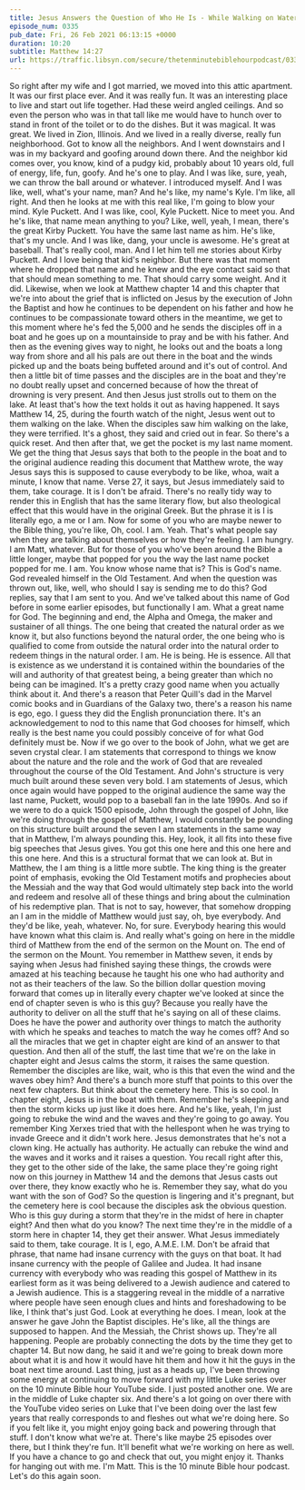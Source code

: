 ```yaml
---
title: Jesus Answers the Question of Who He Is - While Walking on Water (Which Was Sort of a Hint)
episode_num: 0335
pub_date: Fri, 26 Feb 2021 06:13:15 +0000
duration: 10:20
subtitle: Matthew 14:27
url: https://traffic.libsyn.com/secure/thetenminutebiblehourpodcast/0335_-_Jesus_Answers_the_Question_of_Who_He_Is_-_While_Walking_on_Water_Which_Was_Sort_of_a_Hint.mp3
---
```


 So right after my wife and I got married, we moved into this attic apartment. It was our first place ever. And it was really fun. It was an interesting place to live and start out life together. Had these weird angled ceilings. And so even the person who was in that tall like me would have to hunch over to stand in front of the toilet or to do the dishes. But it was magical. It was great. We lived in Zion, Illinois. And we lived in a really diverse, really fun neighborhood. Got to know all the neighbors. And I went downstairs and I was in my backyard and goofing around down there. And the neighbor kid comes over, you know, kind of a pudgy kid, probably about 10 years old, full of energy, life, fun, goofy. And he's one to play. And I was like, sure, yeah, we can throw the ball around or whatever. I introduced myself. And I was like, well, what's your name, man? And he's like, my name's Kyle. I'm like, all right. And then he looks at me with this real like, I'm going to blow your mind. Kyle Puckett. And I was like, cool, Kyle Puckett. Nice to meet you. And he's like, that name mean anything to you? Like, well, yeah, I mean, there's the great Kirby Puckett. You have the same last name as him. He's like, that's my uncle. And I was like, dang, your uncle is awesome. He's great at baseball. That's really cool, man. And I let him tell me stories about Kirby Puckett. And I love being that kid's neighbor. But there was that moment where he dropped that name and he knew and the eye contact said so that that should mean something to me. That should carry some weight. And it did. Likewise, when we look at Matthew chapter 14 and this chapter that we're into about the grief that is inflicted on Jesus by the execution of John the Baptist and how he continues to be dependent on his father and how he continues to be compassionate toward others in the meantime, we get to this moment where he's fed the 5,000 and he sends the disciples off in a boat and he goes up on a mountainside to pray and be with his father. And then as the evening gives way to night, he looks out and the boats a long way from shore and all his pals are out there in the boat and the winds picked up and the boats being buffeted around and it's out of control. And then a little bit of time passes and the disciples are in the boat and they're no doubt really upset and concerned because of how the threat of drowning is very present. And then Jesus just strolls out to them on the lake. At least that's how the text holds it out as having happened. It says Matthew 14, 25, during the fourth watch of the night, Jesus went out to them walking on the lake. When the disciples saw him walking on the lake, they were terrified. It's a ghost, they said and cried out in fear. So there's a quick reset. And then after that, we get the pocket is my last name moment. We get the thing that Jesus says that both to the people in the boat and to the original audience reading this document that Matthew wrote, the way Jesus says this is supposed to cause everybody to be like, whoa, wait a minute, I know that name. Verse 27, it says, but Jesus immediately said to them, take courage. It is I don't be afraid. There's no really tidy way to render this in English that has the same literary flow, but also theological effect that this would have in the original Greek. But the phrase it is I is literally ego, a me or I am. Now for some of you who are maybe newer to the Bible thing, you're like, Oh, cool. I am. Yeah. That's what people say when they are talking about themselves or how they're feeling. I am hungry. I am Matt, whatever. But for those of you who've been around the Bible a little longer, maybe that popped for you the way the last name pocket popped for me. I am. You know whose name that is? This is God's name. God revealed himself in the Old Testament. And when the question was thrown out, like, well, who should I say is sending me to do this? God replies, say that I am sent to you. And we've talked about this name of God before in some earlier episodes, but functionally I am. What a great name for God. The beginning and end, the Alpha and Omega, the maker and sustainer of all things. The one being that created the natural order as we know it, but also functions beyond the natural order, the one being who is qualified to come from outside the natural order into the natural order to redeem things in the natural order. I am. He is being. He is essence. All that is existence as we understand it is contained within the boundaries of the will and authority of that greatest being, a being greater than which no being can be imagined. It's a pretty crazy good name when you actually think about it. And there's a reason that Peter Quill's dad in the Marvel comic books and in Guardians of the Galaxy two, there's a reason his name is ego, ego. I guess they did the English pronunciation there. It's an acknowledgement to nod to this name that God chooses for himself, which really is the best name you could possibly conceive of for what God definitely must be. Now if we go over to the book of John, what we get are seven crystal clear. I am statements that correspond to things we know about the nature and the role and the work of God that are revealed throughout the course of the Old Testament. And John's structure is very much built around these seven very bold. I am statements of Jesus, which once again would have popped to the original audience the same way the last name, Puckett, would pop to a baseball fan in the late 1990s. And so if we were to do a quick 1500 episode, John through the gospel of John, like we're doing through the gospel of Matthew, I would constantly be pounding on this structure built around the seven I am statements in the same way that in Matthew, I'm always pounding this. Hey, look, it all fits into these five big speeches that Jesus gives. You got this one here and this one here and this one here. And this is a structural format that we can look at. But in Matthew, the I am thing is a little more subtle. The king thing is the greater point of emphasis, evoking the Old Testament motifs and prophecies about the Messiah and the way that God would ultimately step back into the world and redeem and resolve all of these things and bring about the culmination of his redemptive plan. That is not to say, however, that somehow dropping an I am in the middle of Matthew would just say, oh, bye everybody. And they'd be like, yeah, whatever. No, for sure. Everybody hearing this would have known what this claim is. And really what's going on here in the middle third of Matthew from the end of the sermon on the Mount on. The end of the sermon on the Mount. You remember in Matthew seven, it ends by saying when Jesus had finished saying these things, the crowds were amazed at his teaching because he taught his one who had authority and not as their teachers of the law. So the billion dollar question moving forward that comes up in literally every chapter we've looked at since the end of chapter seven is who is this guy? Because you really have the authority to deliver on all the stuff that he's saying on all of these claims. Does he have the power and authority over things to match the authority with which he speaks and teaches to match the way he comes off? And so all the miracles that we get in chapter eight are kind of an answer to that question. And then all of the stuff, the last time that we're on the lake in chapter eight and Jesus calms the storm, it raises the same question. Remember the disciples are like, wait, who is this that even the wind and the waves obey him? And there's a bunch more stuff that points to this over the next few chapters. But think about the cemetery here. This is so cool. In chapter eight, Jesus is in the boat with them. Remember he's sleeping and then the storm kicks up just like it does here. And he's like, yeah, I'm just going to rebuke the wind and the waves and they're going to go away. You remember King Xerxes tried that with the hellespont when he was trying to invade Greece and it didn't work here. Jesus demonstrates that he's not a clown king. He actually has authority. He actually can rebuke the wind and the waves and it works and it raises a question. You recall right after this, they get to the other side of the lake, the same place they're going right now on this journey in Matthew 14 and the demons that Jesus casts out over there, they know exactly who he is. Remember they say, what do you want with the son of God? So the question is lingering and it's pregnant, but the cemetery here is cool because the disciples ask the obvious question. Who is this guy during a storm that they're in the midst of here in chapter eight? And then what do you know? The next time they're in the middle of a storm here in chapter 14, they get their answer. What Jesus immediately said to them, take courage. It is I, ego, A.M.E. I.M. Don't be afraid that phrase, that name had insane currency with the guys on that boat. It had insane currency with the people of Galilee and Judea. It had insane currency with everybody who was reading this gospel of Matthew in its earliest form as it was being delivered to a Jewish audience and catered to a Jewish audience. This is a staggering reveal in the middle of a narrative where people have seen enough clues and hints and foreshadowing to be like, I think that's just God. Look at everything he does. I mean, look at the answer he gave John the Baptist disciples. He's like, all the things are supposed to happen. And the Messiah, the Christ shows up. They're all happening. People are probably connecting the dots by the time they get to chapter 14. But now dang, he said it and we're going to break down more about what it is and how it would have hit them and how it hit the guys in the boat next time around. Last thing, just as a heads up, I've been throwing some energy at continuing to move forward with my little Luke series over on the 10 minute Bible hour YouTube side. I just posted another one. We are in the middle of Luke chapter six. And there's a lot going on over there with the YouTube video series on Luke that I've been doing over the last few years that really corresponds to and fleshes out what we're doing here. So if you felt like it, you might enjoy going back and powering through that stuff. I don't know what we're at. There's like maybe 25 episodes over there, but I think they're fun. It'll benefit what we're working on here as well. If you have a chance to go and check that out, you might enjoy it. Thanks for hanging out with me. I'm Matt. This is the 10 minute Bible hour podcast. Let's do this again soon.